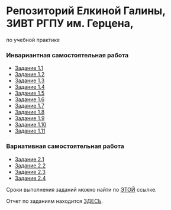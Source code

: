 # Репозиторий Елкиной Галины, 3ИВТ РГПУ им. Герцена,  
по учебной практике

### Инвариантная самостоятельная работа

* [Задание 1.1](/ИСР/ИСР1.1.pdf)
* [Задание 1.2](/ИСР/ИСР1.2.md)
* [Задание 1.3](/ИСР/ИСР1.3.pdf)
* [Задание 1.4](/ИСР/ИСР1.4.pdf)
* [Задание 1.5](/ИСР/ИСР1.5.pdf)
* [Задание 1.6](/ИСР/ИСР1.6.md)
* [Задание 1.7](/ИСР/ИСР1.7.md)
* [Задание 1.8](/ИСР/ИСР1.8.md)
* [Задание 1.9](/ИСР/ИСР1.9.pdf)
* [Задание 1.10](/ИСР/ИСР1.10.pdf)
* [Задание 1.11](/ИСР/ИСР1.11.pdf)

### Вариативная самостоятельная работа

* [Задание 2.1](/ВСР/ВСР2.1.pdf)
* [Задание 2.2](/ВСР/ВСР2.2.pdf)
* [Задание 2.3](/ВСР/ВСР2.3.pdf)
* [Задание 2.4](/ВСР/ВСР2.4.pdf)

Сроки выполнения заданий можно найти по [ЭТОЙ](Задания.pdf) ссылке.

Отчет по заданиям находится [ЗДЕСЬ](Отчет.pdf).